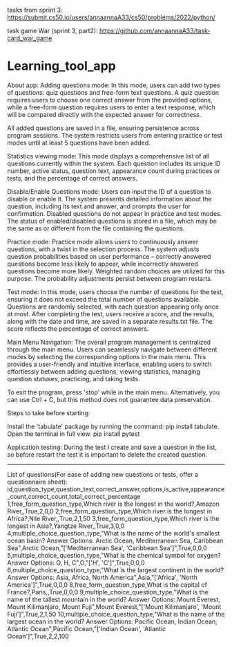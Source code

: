 tasks from sprint 3:
https://submit.cs50.io/users/annaannaA33/cs50/problems/2022/python/

task game  War (sprint 3, part2):
https://github.com/annaannaA33/task-card_war_game


# Learning_tool_app
About app:
Adding questions mode:
In this mode, users can add two types of questions: quiz questions and free-form text questions. A quiz question requires users to choose one correct answer from the provided options, while a free-form question requires users to enter a text response, which will be compared directly with the expected answer for correctness.

All added questions are saved in a file, ensuring persistence across program sessions. The system restricts users from entering practice or test modes until at least 5 questions have been added.

Statistics viewing mode:
This mode displays a comprehensive list of all questions currently within the system. Each question includes its unique ID number, active status, question text, appearance count during practices or tests, and the percentage of correct answers.

Disable/Enable Questions mode:
Users can input the ID of a question to disable or enable it. The system presents detailed information about the question, including its text and answer, and prompts the user for confirmation. Disabled questions do not appear in practice and test modes. The status of enabled/disabled questions is stored in a file, which may be the same as or different from the file containing the questions.

Practice mode:
Practice mode allows users to continuously answer questions, with a twist in the selection process. The system adjusts question probabilities based on user performance – correctly answered questions become less likely to appear, while incorrectly answered questions become more likely. Weighted random choices are utilized for this purpose. The probability adjustments persist between program restarts.

Test mode:
In this mode, users choose the number of questions for the test, ensuring it does not exceed the total number of questions available. Questions are randomly selected, with each question appearing only once at most. After completing the test, users receive a score, and the results, along with the date and time, are saved in a separate results.txt file. The score reflects the percentage of correct answers.

Main Menu Navigation:
The overall program management is centralized through the main menu. Users can seamlessly navigate between different modes by selecting the corresponding options in the main menu. This provides a user-friendly and intuitive interface, enabling users to switch effortlessly between adding questions, viewing statistics, managing question statuses, practicing, and taking tests.

To exit the program, press 'stop' while in the main menu. Alternatively, you can use Ctrl + C, but this method does not guarantee data preservation.

Steps to take before starting:

Install the 'tabulate' package by running the command: pip install tabulate.
Open the terminal in full view.
pip install pytest

Application testing:
During the test I create and save a question in the list, so before restart the test it is important to delete the created question.



------
List of questions(For ease of adding new questions or tests, offer a questionnaire sheet):
id,question_type,question_text,correct_answer,options,is_active,appearance_count,correct_count,total_correct_percentage
1,free_form_question_type,Which river is the longest in the world?,Amazon River,,True,2,0,0
2,free_form_question_type,Which river is the longest in Africa?,Nile River,,True,2,1,50
3,free_form_question_type,Which river is the longest in Asia?,Yangtze River,,True,3,0,0
4,multiple_choice_question_type,"What is the name of the world's smallest ocean basin? Answer Options: Arctic Ocean, Mediterranean Sea, Caribbean Sea",Arctic Ocean,"['Mediterranean Sea', 'Caribbean Sea']",True,0,0,0
5,multiple_choice_question_type,"What is the chemical symbol for oxygen? Answer Options: O, H, C",O,"['H', 'C']",True,0,0,0
6,multiple_choice_question_type,"What is the largest continent in the world? Answer Options: Asia, Africa, North America",Asia,"['Africa', 'North America']",True,0,0,0
8,free_form_question_type,What is the capital of France?,Paris,,True,0,0,0
9,multiple_choice_question_type,"What is the name of the tallest mountain in the world? Answer Options: Mount Everest, Mount Kilimanjaro, Mount Fuji",Mount Everest,"['Mount Kilimanjaro', 'Mount Fuji']",True,2,1,50
10,multiple_choice_question_type,"What is the name of the largest ocean in the world? Answer Options: Pacific Ocean, Indian Ocean, Atlantic Ocean",Pacific Ocean,"['Indian Ocean', 'Atlantic Ocean']",True,2,2,100
